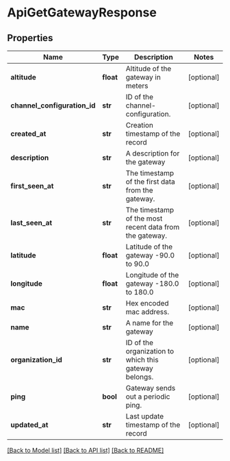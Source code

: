 # ApiGetGatewayResponse

## Properties
Name | Type | Description | Notes
------------ | ------------- | ------------- | -------------
**altitude** | **float** | Altitude of the gateway in meters | [optional] 
**channel_configuration_id** | **str** | ID of the channel-configuration. | [optional] 
**created_at** | **str** | Creation timestamp of the record | [optional] 
**description** | **str** | A description for the gateway | [optional] 
**first_seen_at** | **str** | The timestamp of the first data from the gateway. | [optional] 
**last_seen_at** | **str** | The timestamp of the most recent data from the gateway. | [optional] 
**latitude** | **float** | Latitude of the gateway -90.0 to 90.0 | [optional] 
**longitude** | **float** | Longitude of the gateway -180.0 to 180.0 | [optional] 
**mac** | **str** | Hex encoded mac address. | [optional] 
**name** | **str** | A name for the gateway | [optional] 
**organization_id** | **str** | ID of the organization to which this gateway belongs. | [optional] 
**ping** | **bool** | Gateway sends out a periodic ping. | [optional] 
**updated_at** | **str** | Last update timestamp of the record | [optional] 

[[Back to Model list]](../README.md#documentation-for-models) [[Back to API list]](../README.md#documentation-for-api-endpoints) [[Back to README]](../README.md)


